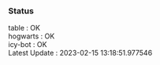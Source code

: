 ### Status


table : OK  
hogwarts : OK  
icy-bot : OK  
Latest Update : 2023-02-15 13:18:51.977546
